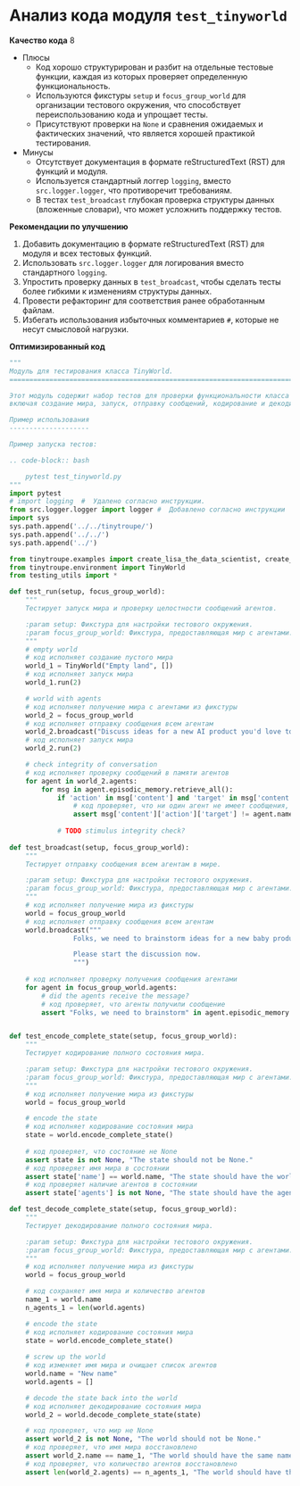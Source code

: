 # Анализ кода модуля `test_tinyworld`

**Качество кода**
8
- Плюсы
    - Код хорошо структурирован и разбит на отдельные тестовые функции, каждая из которых проверяет определенную функциональность.
    - Используются фикстуры `setup` и `focus_group_world` для организации тестового окружения, что способствует переиспользованию кода и упрощает тесты.
    - Присутствуют проверки на `None` и сравнения ожидаемых и фактических значений, что является хорошей практикой тестирования.
- Минусы
    - Отсутствует документация в формате reStructuredText (RST) для функций и модуля.
    - Используется стандартный логгер `logging`, вместо `src.logger.logger`, что противоречит требованиям.
    - В тестах `test_broadcast` глубокая проверка структуры данных (вложенные словари), что может усложнить поддержку тестов.

**Рекомендации по улучшению**

1.  Добавить документацию в формате reStructuredText (RST) для модуля и всех тестовых функций.
2.  Использовать `src.logger.logger` для логирования вместо стандартного `logging`.
3.  Упростить проверку данных в `test_broadcast`, чтобы сделать тесты более гибкими к изменениям структуры данных.
4.  Провести рефакторинг для соответствия ранее обработанным файлам.
5.  Избегать использования избыточных комментариев `#`, которые не несут смысловой нагрузки.

**Оптимизированный код**

```python
"""
Модуль для тестирования класса TinyWorld.
=========================================================================================

Этот модуль содержит набор тестов для проверки функциональности класса :class:`TinyWorld`,
включая создание мира, запуск, отправку сообщений, кодирование и декодирование состояния.

Пример использования
--------------------

Пример запуска тестов:

.. code-block:: bash

    pytest test_tinyworld.py
"""
import pytest
# import logging  #  Удалено согласно инструкции.
from src.logger.logger import logger #  Добавлено согласно инструкции
import sys
sys.path.append('../../tinytroupe/')
sys.path.append('../../')
sys.path.append('../')

from tinytroupe.examples import create_lisa_the_data_scientist, create_oscar_the_architect, create_marcos_the_physician
from tinytroupe.environment import TinyWorld
from testing_utils import *

def test_run(setup, focus_group_world):
    """
    Тестирует запуск мира и проверку целостности сообщений агентов.

    :param setup: Фикстура для настройки тестового окружения.
    :param focus_group_world: Фикстура, предоставляющая мир с агентами.
    """
    # empty world
    # код исполняет создание пустого мира
    world_1 = TinyWorld("Empty land", [])   
    # код исполняет запуск мира
    world_1.run(2)

    # world with agents
    # код исполняет получение мира с агентами из фикстуры
    world_2 = focus_group_world
    # код исполняет отправку сообщения всем агентам
    world_2.broadcast("Discuss ideas for a new AI product you'd love to have.")
    # код исполняет запуск мира
    world_2.run(2)

    # check integrity of conversation
    # код исполняет проверку сообщений в памяти агентов
    for agent in world_2.agents:
        for msg in agent.episodic_memory.retrieve_all():
            if 'action' in msg['content'] and 'target' in msg['content']['action']:
                # код проверяет, что ни один агент не имеет сообщения, нацеленного на себя
                assert msg['content']['action']['target'] != agent.name, f"{agent.name} should not have any messages with itself as the target."
            
            # TODO stimulus integrity check?
        
def test_broadcast(setup, focus_group_world):
    """
    Тестирует отправку сообщения всем агентам в мире.

    :param setup: Фикстура для настройки тестового окружения.
    :param focus_group_world: Фикстура, предоставляющая мир с агентами.
    """
    # код исполняет получение мира из фикстуры
    world = focus_group_world
    # код исполняет отправку сообщения всем агентам
    world.broadcast("""
                Folks, we need to brainstorm ideas for a new baby product. Something moms have been asking for centuries and never got.

                Please start the discussion now.
                """)
    
    # код исполняет проверку получения сообщения агентами
    for agent in focus_group_world.agents:
        # did the agents receive the message?
        # код проверяет, что агенты получили сообщение
        assert "Folks, we need to brainstorm" in agent.episodic_memory.retrieve_first(1)[0]['content']['stimuli'][0]['content'], f"{agent.name} should have received the message."


def test_encode_complete_state(setup, focus_group_world):
    """
    Тестирует кодирование полного состояния мира.

    :param setup: Фикстура для настройки тестового окружения.
    :param focus_group_world: Фикстура, предоставляющая мир с агентами.
    """
    # код исполняет получение мира из фикстуры
    world = focus_group_world

    # encode the state
    # код исполняет кодирование состояния мира
    state = world.encode_complete_state()
    
    # код проверяет, что состояние не None
    assert state is not None, "The state should not be None."
    # код проверяет имя мира в состоянии
    assert state['name'] == world.name, "The state should have the world name."
    # код проверяет наличие агентов в состоянии
    assert state['agents'] is not None, "The state should have the agents."

def test_decode_complete_state(setup, focus_group_world):
    """
    Тестирует декодирование полного состояния мира.

    :param setup: Фикстура для настройки тестового окружения.
    :param focus_group_world: Фикстура, предоставляющая мир с агентами.
    """
    # код исполняет получение мира из фикстуры
    world = focus_group_world

    # код сохраняет имя мира и количество агентов
    name_1 = world.name
    n_agents_1 = len(world.agents)

    # encode the state
    # код исполняет кодирование состояния мира
    state = world.encode_complete_state()
    
    # screw up the world
    # код изменяет имя мира и очищает список агентов
    world.name = "New name"
    world.agents = []

    # decode the state back into the world
    # код исполняет декодирование состояния мира
    world_2 = world.decode_complete_state(state)

    # код проверяет, что мир не None
    assert world_2 is not None, "The world should not be None."
    # код проверяет, что имя мира восстановлено
    assert world_2.name == name_1, "The world should have the same name."
    # код проверяет, что количество агентов восстановлено
    assert len(world_2.agents) == n_agents_1, "The world should have the same number of agents."
```